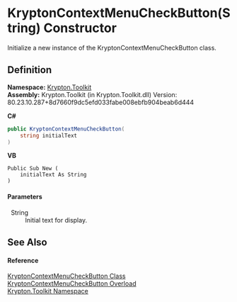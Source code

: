 # KryptonContextMenuCheckButton(String) Constructor


Initialize a new instance of the KryptonContextMenuCheckButton class.



## Definition
**Namespace:** <a href="79d2eac2-21f4-54ff-7552-b20c33c30600.md">Krypton.Toolkit</a>  
**Assembly:** Krypton.Toolkit (in Krypton.Toolkit.dll) Version: 80.23.10.287+8d7660f9dc5efd033fabe008ebfb904beab6d444

**C#**
``` C#
public KryptonContextMenuCheckButton(
	string initialText
)
```
**VB**
``` VB
Public Sub New ( 
	initialText As String
)
```



#### Parameters
<dl><dt>  String</dt><dd>Initial text for display.</dd></dl>

## See Also


#### Reference
<a href="bd02d6b1-ae1e-f6a7-463e-79ef3ae0cc29.md">KryptonContextMenuCheckButton Class</a>  
<a href="d7891549-e5cf-068d-19c5-254ee1593ae2.md">KryptonContextMenuCheckButton Overload</a>  
<a href="79d2eac2-21f4-54ff-7552-b20c33c30600.md">Krypton.Toolkit Namespace</a>  

